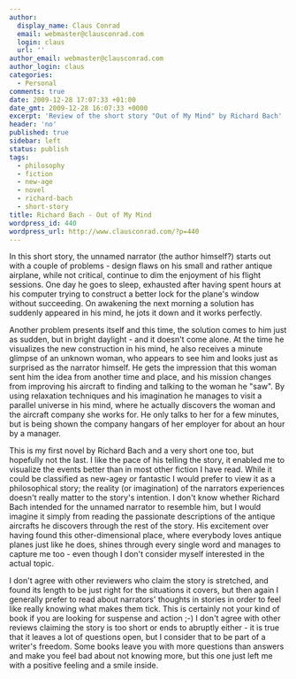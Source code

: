 ```yaml
---
author:
  display_name: Claus Conrad
  email: webmaster@clausconrad.com
  login: claus
  url: ''
author_email: webmaster@clausconrad.com
author_login: claus
categories:
  - Personal
comments: true
date: 2009-12-28 17:07:33 +01:00
date_gmt: 2009-12-28 16:07:33 +0000
excerpt: 'Review of the short story "Out of My Mind" by Richard Bach'
header: 'no'
published: true
sidebar: left
status: publish
tags:
  - philosophy
  - fiction
  - new-age
  - novel
  - richard-bach
  - short-story
title: Richard Bach - Out of My Mind
wordpress_id: 440
wordpress_url: http://www.clausconrad.com/?p=440
---
```

In this short story, the unnamed narrator (the author himself?) starts out with a couple of problems - design flaws on his small and rather antique airplane, while not critical, continue to dim the enjoyment of his flight sessions. One day he goes to sleep, exhausted after having spent hours at his computer trying to construct a better lock for the plane's window without succeeding. On awakening the next morning a solution has suddenly appeared in his mind, he jots it down and it works perfectly.

Another problem presents itself and this time, the solution comes to him just as sudden, but in bright daylight - and it doesn't come alone. At the time he visualizes the new construction in his mind, he also receives a minute glimpse of an unknown woman, who appears to see him and looks just as surprised as the narrator himself. He gets the impression that this woman sent him the idea from another time and place, and his mission changes from improving his aircraft to finding and talking to the woman he "saw". By using relaxation techniques and his imagination he manages to visit a parallel universe in his mind, where he actually discovers the woman and the aircraft company she works for. He only talks to her for a few minutes, but is being shown the company hangars of her employer for about an hour by a manager.

This is my first novel by Richard Bach and a very short one too, but hopefully not the last. I like the pace of his telling the story, it enabled me to visualize the events better than in most other fiction I have read. While it could be classified as new-agey or fantastic I would prefer to view it as a philosophical story; the reality (or imagination) of the narrators experiences doesn't really matter to the story's intention. I don't know whether Richard Bach intended for the unnamed narrator to resemble him, but I would imagine it simply from reading the passionate descriptions of the antique aircrafts he discovers through the rest of the story. His excitement over having found this other-dimensional place, where everybody loves antique planes just like he does, shines through every single word and manages to capture me too - even though I don't consider myself interested in the actual topic.

I don't agree with other reviewers who claim the story is stretched, and found its length to be just right for the situations it covers, but then again I generally prefer to read about narrators' thoughts in stories in order to feel like really knowing what makes them tick. This is certainly not your kind of book if you are looking for suspense and action ;-) I don't agree with other reviews claiming the story is too short or ends to abruptly either - it is true that it leaves a lot of questions open, but I consider that to be part of a writer's freedom. Some books leave you with more questions than answers and make you feel bad about not knowing more, but this one just left me with a positive feeling and a smile inside.
